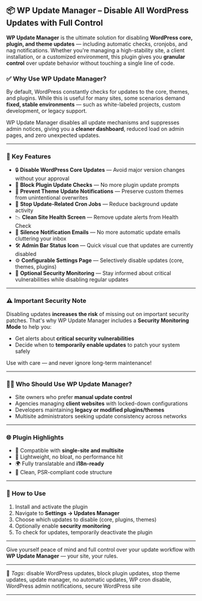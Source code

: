 ## 📦 WP Update Manager – Disable All WordPress Updates with Full Control

**WP Update Manager** is the ultimate solution for disabling **WordPress core, plugin, and theme updates** — including automatic checks, cronjobs, and nag notifications. Whether you're managing a high-stability site, a client installation, or a customized environment, this plugin gives you **granular control** over update behavior without touching a single line of code.

### ✅ Why Use WP Update Manager?

By default, WordPress constantly checks for updates to the core, themes, and plugins. While this is useful for many sites, some scenarios demand **fixed, stable environments** — such as white-labeled projects, custom development, or legacy support.

WP Update Manager disables all update mechanisms and suppresses admin notices, giving you a **cleaner dashboard**, reduced load on admin pages, and zero unexpected updates.

---

### 🧩 Key Features

* 🔒 **Disable WordPress Core Updates** — Avoid major version changes without your approval
* 🔌 **Block Plugin Update Checks** — No more plugin update prompts
* 🎨 **Prevent Theme Update Notifications** — Preserve custom themes from unintentional overwrites
* 🛑 **Stop Update-Related Cron Jobs** — Reduce background update activity
* 📉 **Clean Site Health Screen** — Remove update alerts from Health Check
* 🔕 **Silence Notification Emails** — No more automatic update emails cluttering your inbox
* 🛠 **Admin Bar Status Icon** — Quick visual cue that updates are currently disabled
* ⚙️ **Configurable Settings Page** — Selectively disable updates (core, themes, plugins)
* 🧭 **Optional Security Monitoring** — Stay informed about critical vulnerabilities while disabling regular updates

---

### ⚠️ Important Security Note

Disabling updates **increases the risk** of missing out on important security patches. That's why WP Update Manager includes a **Security Monitoring Mode** to help you:

* Get alerts about **critical security vulnerabilities**
* Decide when to **temporarily enable updates** to patch your system safely

Use with care — and never ignore long-term maintenance!

---

### 🧑‍💻 Who Should Use WP Update Manager?

* Site owners who prefer **manual update control**
* Agencies managing **client websites** with locked-down configurations
* Developers maintaining **legacy or modified plugins/themes**
* Multisite administrators seeking update consistency across networks

---

### 🌐 Plugin Highlights

* 🏢 Compatible with **single-site and multisite**
* 🧩 Lightweight, no bloat, no performance hit
* 🌍 Fully translatable and **i18n-ready**
* 🧪 Clean, PSR-compliant code structure

---

### 🔧 How to Use

1. Install and activate the plugin
2. Navigate to **Settings → Updates Manager**
3. Choose which updates to disable (core, plugins, themes)
4. Optionally enable **security monitoring**
5. To check for updates, temporarily deactivate the plugin

---

Give yourself peace of mind and full control over your update workflow with **WP Update Manager** — your site, your rules.

---

🔎 *Tags*: disable WordPress updates, block plugin updates, stop theme updates, update manager, no automatic updates, WP cron disable, WordPress admin notifications, secure WordPress site

---